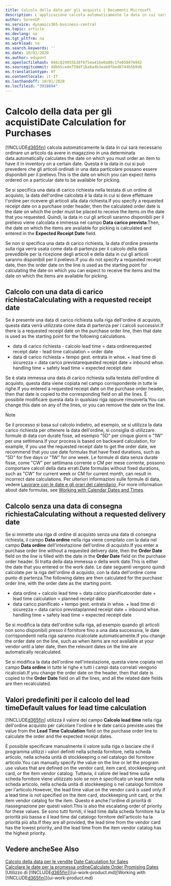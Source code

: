 ```yaml
---
title: Calcolo della data per gli acquisti | Documenti Microsoft
description: L'applicazione calcola automaticamente la data in cui sarà necessario ordinare un articolo da avere in magazzino in una determinata data. Questa è la data in cui si può prevedere che gli articoli ordinati in una data particolare possano essere disponibili per il prelievo.
author: SorenGP
ms.service: dynamics365-business-central
ms.topic: article
ms.devlang: na
ms.tgt_pltfrm: na
ms.workload: na
ms.search.keywords: ''
ms.date: 10/01/2020
ms.author: edupont
ms.openlocfilehash: 046c829955b38f6f5ea416e0a80c1fe058476942
ms.sourcegitcommit: ddbb5cede750df1baba4b3eab8fbed6744b5b9d6
ms.translationtype: HT
ms.contentlocale: it-IT
ms.lasthandoff: 10/01/2020
ms.locfileid: "3918894"
---
```

# <a name="date-calculation-for-purchases"></a><span data-ttu-id="83019-104">Calcolo della data per gli acquisti</span><span class="sxs-lookup"><span data-stu-id="83019-104">Date Calculation for Purchases</span></span>

[!INCLUDE[d365fin](includes/d365fin_md.md)] <span data-ttu-id="83019-105">calcola automaticamente la data in cui sarà necessario ordinare un articolo da avere in magazzino in una determinata data.</span><span class="sxs-lookup"><span data-stu-id="83019-105">automatically calculates the date on which you must order an item to have it in inventory on a certain date.</span></span> <span data-ttu-id="83019-106">Questa è la data in cui si può prevedere che gli articoli ordinati in una data particolare possano essere disponibili per il prelievo.</span><span class="sxs-lookup"><span data-stu-id="83019-106">This is the date on which you can expect items ordered on a particular date to be available for picking.</span></span>  

<span data-ttu-id="83019-107">Se si specifica una data di carico richiesta nella testata di un ordine di acquisto, la data dell'ordine calcolata è la data in cui si deve effettuare l'ordine per ricevere gli articoli alla data richiesta.</span><span class="sxs-lookup"><span data-stu-id="83019-107">If you specify a requested receipt date on a purchase order header, then the calculated order date is the date on which the order must be placed to receive the items on the date that you requested.</span></span> <span data-ttu-id="83019-108">Quindi, la data in cui gli articoli saranno disponibili per il prelievo viene calcolata e immessa nel campo **Data carico prevista**.</span><span class="sxs-lookup"><span data-stu-id="83019-108">Then, the date on which the items are available for picking is calculated and entered in the **Expected Receipt Date** field.</span></span>  

<span data-ttu-id="83019-109">Se non si specifica una data di carico richiesta, la data d'ordine presente sulla riga verrà usata come data di partenza per il calcolo della data prevedibile per la ricezione degli articoli e della data in cui gli articoli saranno disponibili per il prelievo.</span><span class="sxs-lookup"><span data-stu-id="83019-109">If you do not specify a requested receipt date, then the order date on the line is used as the starting point for calculating the date on which you can expect to receive the items and the date on which the items are available for picking.</span></span>  

## <a name="calculating-with-a-requested-receipt-date"></a><span data-ttu-id="83019-110">Calcolo con una data di carico richiesta</span><span class="sxs-lookup"><span data-stu-id="83019-110">Calculating with a requested receipt date</span></span>

<span data-ttu-id="83019-111">Se è presente una data di carico richiesta sulla riga dell'ordine di acquisto, questa data verrà utilizzata come data di partenza per i calcoli successivi.</span><span class="sxs-lookup"><span data-stu-id="83019-111">If there is a requested receipt date on the purchase order line, then that date is used as the starting point for the following calculations.</span></span>  

- <span data-ttu-id="83019-112">data di carico richiesta - calcolo lead time = data ordine</span><span class="sxs-lookup"><span data-stu-id="83019-112">requested receipt date - lead time calculation = order date</span></span>  
- <span data-ttu-id="83019-113">data di carico richiesta + tempo gest. entrata in whse. + lead time di sicurezza = data carico prevista</span><span class="sxs-lookup"><span data-stu-id="83019-113">requested receipt date + inbound whse. handling time + safety lead time = expected receipt date</span></span>  

<span data-ttu-id="83019-114">Se è stata immessa una data di carico richiesta sulla testata dell'ordine di acquisto, questa data viene copiata nel campo corrispondente in tutte le righe.</span><span class="sxs-lookup"><span data-stu-id="83019-114">If you entered a requested receipt date on the purchase order header, then that date is copied to the corresponding field on all the lines.</span></span> <span data-ttu-id="83019-115">È possibile modificare questa data in qualsiasi riga oppure rimuoverla.</span><span class="sxs-lookup"><span data-stu-id="83019-115">You can change this date on any of the lines, or you can remove the date on the line.</span></span>  

> [!NOTE]
> <span data-ttu-id="83019-116">Se il processo si basa sul calcolo indietro, ad esempio, se si utilizza la data carico richiesta per ottenere la data dell'ordine, si consiglia di utilizzare formule di data con durate fisse, ad esempio "5D" per cinque giorni o "1W" per una settimana.</span><span class="sxs-lookup"><span data-stu-id="83019-116">If your process is based on backward calculation, for example, if you use the requested receipt date to get the order date, we recommend that you use date formulas that have fixed durations, such as "5D" for five days or "1W" for one week.</span></span> <span data-ttu-id="83019-117">Le formule di data senza durate fisse, come "CW" per settimana corrente o CM per mese corrente, possono comportare calcoli della data errati.</span><span class="sxs-lookup"><span data-stu-id="83019-117">Date formulas without fixed durations, such as "CW" for current week or CM for current month, can result in incorrect date calculations.</span></span> <span data-ttu-id="83019-118">Per ulteriori informazioni sulle formule di data, vedere [Lavorare con le date e gli orari del calendario ](ui-enter-date-ranges.md).</span><span class="sxs-lookup"><span data-stu-id="83019-118">For more information about date formulas, see [Working with Calendar Dates and Times](ui-enter-date-ranges.md).</span></span>

## <a name="calculating-without-a-requested-delivery-date"></a><span data-ttu-id="83019-119">Calcolo senza una data di consegna richiesta</span><span class="sxs-lookup"><span data-stu-id="83019-119">Calculating without a requested delivery date</span></span>

<span data-ttu-id="83019-120">Se si immette una riga di ordine di acquisto senza una data di consegna richiesta, il campo **Data ordine** nella riga viene compilato con la data nel campo **Data ordine** dell'intestazione dell'ordine di acquisto.</span><span class="sxs-lookup"><span data-stu-id="83019-120">If you enter a purchase order line without a requested delivery date, then the **Order Date** field on the line is filled with the date in the **Order Date** field on the purchase order header.</span></span> <span data-ttu-id="83019-121">Si tratta della data immessa o della work date.</span><span class="sxs-lookup"><span data-stu-id="83019-121">This is either the date that you entered or the work date.</span></span> <span data-ttu-id="83019-122">Le date seguenti vengono quindi calcolate per la riga dell'ordine di acquisto, con la data dell'ordine come punto di partenza.</span><span class="sxs-lookup"><span data-stu-id="83019-122">The following dates are then calculated for the purchase order line, with the order date as the starting point.</span></span>  

- <span data-ttu-id="83019-123">data ordine + calcolo lead time = data carico pianificato</span><span class="sxs-lookup"><span data-stu-id="83019-123">order date + lead time calculation = planned receipt date</span></span>  
- <span data-ttu-id="83019-124">data carico pianificato + tempo gest. entrata in whse. + lead time di sicurezza = data carico prevista</span><span class="sxs-lookup"><span data-stu-id="83019-124">planned receipt date + inbound whse. handling time + safety lead time = expected receipt date</span></span>  

<span data-ttu-id="83019-125">Se si modifica la data dell'ordine sulla riga, ad esempio quando gli articoli non sono disponibili presso il fornitore fino a una data successiva, le date corrispondenti nella riga saranno ricalcolate automaticamente.</span><span class="sxs-lookup"><span data-stu-id="83019-125">If you change the order date on the line, such as when items are not available at your vendor until a later date, then the relevant dates on the line are automatically recalculated.</span></span>  

<span data-ttu-id="83019-126">Se si modifica la data dell'ordine nell'intestazione, questa viene copiata nel campo **Data ordine** in tutte le righe e tutti i campi data correlati vengono ricalcolati.</span><span class="sxs-lookup"><span data-stu-id="83019-126">If you change the order date on the header, then that date is copied to the **Order Date** field on all the lines, and all the related date fields are then recalculated.</span></span>  

## <a name="default-values-for-lead-time-calculation"></a><span data-ttu-id="83019-127">Valori predefiniti per il calcolo del lead time</span><span class="sxs-lookup"><span data-stu-id="83019-127">Default values for lead time calculation</span></span>

[!INCLUDE[d365fin](includes/d365fin_md.md)] <span data-ttu-id="83019-128">utilizza il valore del campo **Calcolo lead time** nella riga dell'ordine acquisto per calcolare l'ordine e le date carico previste.</span><span class="sxs-lookup"><span data-stu-id="83019-128">uses the value from the **Lead Time Calculation** field on the purchase order line to calculate the order and the expected receipt dates.</span></span>  

<span data-ttu-id="83019-129">È possibile specificare manualmente il valore sulla riga o lasciare che il programma utilizzi i valori definiti nella scheda fornitore, nella scheda articolo, nella scheda unità di stockkeeping o nel catalogo del fornitore articolo.</span><span class="sxs-lookup"><span data-stu-id="83019-129">You can manually specify the value on the line or let the program use values that are defined on the vendor card, item card, stockkeeping unit card, or the item vendor catalog.</span></span>
<span data-ttu-id="83019-130">Tuttavia, il valore del lead time sulla scheda fornitore viene utilizzato solo se non è specificato un lead time nella scheda articolo, nella scheda unità di stockkeeping o nel catalogo fornitore per l'articolo.</span><span class="sxs-lookup"><span data-stu-id="83019-130">However, the lead time value on the vendor card is used only if a lead time is not specified on the item card, stockkeeping unit card, or the item vendor catalog for the item.</span></span> <span data-ttu-id="83019-131">Questo è anche l'ordine di priorità di riassegnazione per questi valori.</span><span class="sxs-lookup"><span data-stu-id="83019-131">This is also the escalating order of priority for these values.</span></span> <span data-ttu-id="83019-132">Se sono tutti forniti, il lead time dalla scheda fornitore ha la priorità più bassa e il lead time dal catalogo fornitore dell'articolo ha la priorità più alta.</span><span class="sxs-lookup"><span data-stu-id="83019-132">If they are all provided, the lead time from the vendor card has the lowest priority, and the lead time from the item vendor catalog has the highest priority.</span></span>  

## <a name="see-also"></a><span data-ttu-id="83019-133">Vedere anche</span><span class="sxs-lookup"><span data-stu-id="83019-133">See Also</span></span>

<span data-ttu-id="83019-134">[Calcolo della data per le vendite](sales-date-calculation-for-sales.md) </span><span class="sxs-lookup"><span data-stu-id="83019-134">[Date Calculation for Sales](sales-date-calculation-for-sales.md) </span></span>  
[<span data-ttu-id="83019-135">Calcolare le date per la promessa ordine</span><span class="sxs-lookup"><span data-stu-id="83019-135">Calculate Order Promising Dates</span></span>](sales-how-to-calculate-order-promising-dates.md)  
<span data-ttu-id="83019-136">[Utilizzo di [!INCLUDE[d365fin](includes/d365fin_md.md)]](ui-work-product.md)</span><span class="sxs-lookup"><span data-stu-id="83019-136">[Working with [!INCLUDE[d365fin](includes/d365fin_md.md)]](ui-work-product.md)</span></span>  
